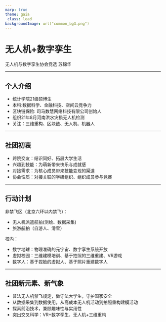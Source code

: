 ```yaml
---
marp: true
theme: gaia
_class: lead
backgroundImage: url("common_bg3.png")
---
```


# 无人机+数字孪生

无人机与数字孪生协会竞选
苏锦华

---

## 个人介绍

- 统计学院21级硕博生
- 本科:数据科学、金融科技、空间云竞争力
- 区块链保险: 司马数慧网络科技有限公司创始人
- 组织21年8月河南洪水灾损无人机检测
- 关注：三维重构、区块链、无人机、机器人

---

## 社团初衷

- 跨院交友：结识同好、拓展大学生活
- 兴趣到技能：为萌新带来快乐与成就感
- 对接需求：为核心成员带来技能变现的渠道
- 协会性质：对接关联的学研组织、组织成员参与竞赛

---

## 行动计划

非禁飞区（北京六环以内禁飞）：

- 无人机派遣航拍(测绘、数据采集)
- 旅游航拍（自游人、滑雪）

校内：

- 数字地球：物理准确的元宇宙、数字孪生系统开放
- 虚拟校园：三维建模培训、基于拍照的三维重建、VR游戏
- 数字人：基于捏脸的虚拟人、基于照片重建数字人

---

## 社团新元素、新气象

- 普法无人机禁飞规定，做守法大学生，守护国家安全
- 从数据采集到数据使用，从高成本无人机活动到拍照重构建模活动
- 探索前沿技术，兼顾趣味性与实用性
- 突出交叉科学：VR+数字孪生，无人机+三维重构
